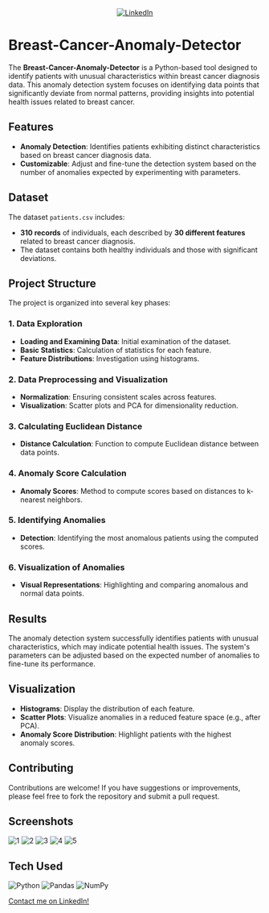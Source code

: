 <div align="center">
  <a href="https://www.linkedin.com/in/melekncci/" target="_blank">
    <img alt="LinkedIn" src="https://img.shields.io/badge/LinkedIn-0077B5?style=normal&logo=linkedin&logoColor=white" style="vertical-align:center" />
  </a>
</div>

# Breast-Cancer-Anomaly-Detector

The **Breast-Cancer-Anomaly-Detector** is a Python-based tool designed to identify patients with unusual characteristics within breast cancer diagnosis data. This anomaly detection system focuses on identifying data points that significantly deviate from normal patterns, providing insights into potential health issues related to breast cancer.

## Features

- **Anomaly Detection**: Identifies patients exhibiting distinct characteristics based on breast cancer diagnosis data.
- **Customizable**: Adjust and fine-tune the detection system based on the number of anomalies expected by experimenting with parameters.

## Dataset

The dataset `patients.csv` includes:
- **310 records** of individuals, each described by **30 different features** related to breast cancer diagnosis.
- The dataset contains both healthy individuals and those with significant deviations.

## Project Structure

The project is organized into several key phases:

### 1. Data Exploration
- **Loading and Examining Data**: Initial examination of the dataset.
- **Basic Statistics**: Calculation of statistics for each feature.
- **Feature Distributions**: Investigation using histograms.

### 2. Data Preprocessing and Visualization
- **Normalization**: Ensuring consistent scales across features.
- **Visualization**: Scatter plots and PCA for dimensionality reduction.

### 3. Calculating Euclidean Distance
- **Distance Calculation**: Function to compute Euclidean distance between data points.

### 4. Anomaly Score Calculation
- **Anomaly Scores**: Method to compute scores based on distances to k-nearest neighbors.

### 5. Identifying Anomalies
- **Detection**: Identifying the most anomalous patients using the computed scores.

### 6. Visualization of Anomalies
- **Visual Representations**: Highlighting and comparing anomalous and normal data points.

## Results

The anomaly detection system successfully identifies patients with unusual characteristics, which may indicate potential health issues. The system's parameters can be adjusted based on the expected number of anomalies to fine-tune its performance.

## Visualization

- **Histograms**: Display the distribution of each feature.
- **Scatter Plots**: Visualize anomalies in a reduced feature space (e.g., after PCA).
- **Anomaly Score Distribution**: Highlight patients with the highest anomaly scores.

## Contributing

Contributions are welcome! If you have suggestions or improvements, please feel free to fork the repository and submit a pull request.

## Screenshots

![1](https://github.com/user-attachments/assets/df765b4d-8534-4221-959c-2126c84253cb)
![2](https://github.com/user-attachments/assets/126a9b79-51ee-4673-b7bd-80eb6dbc9c68)
![3](https://github.com/user-attachments/assets/1adeb1e9-ad06-4ff9-9bf0-d442423c0208)
![4](https://github.com/user-attachments/assets/8c407adb-400e-43d9-ad19-ed13c86f9ff8)
![5](https://github.com/user-attachments/assets/e897fa11-a9ef-4474-bffd-0960a028e892)

## Tech Used

![Python](https://img.shields.io/badge/python-3670A0?style=for-the-badge&logo=python&logoColor=ffdd54)
![Pandas](https://img.shields.io/badge/pandas-%23150458.svg?style=for-the-badge&logo=pandas&logoColor=white)
![NumPy](https://img.shields.io/badge/numpy-%23013243.svg?style=for-the-badge&logo=numpy&logoColor=white)

[Contact me on LinkedIn!](https://www.linkedin.com/in/melekncci/)
